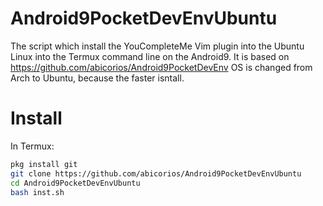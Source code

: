 # Android9PocketDevEnvUbuntu
The script which install the YouCompleteMe Vim plugin into the Ubuntu Linux into the Termux command line on the Android9. It is based on https://github.com/abicorios/Android9PocketDevEnv OS is changed from Arch to Ubuntu, because the faster isntall.

# Install
In Termux:
```bash
pkg install git
git clone https://github.com/abicorios/Android9PocketDevEnvUbuntu
cd Android9PocketDevEnvUbuntu
bash inst.sh
```
